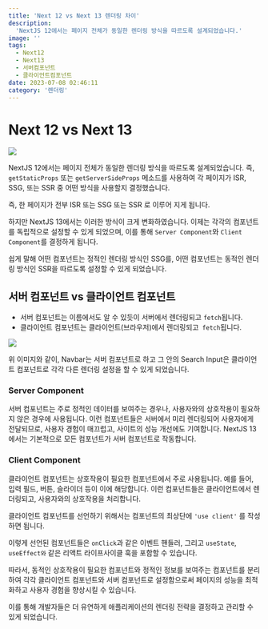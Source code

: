 ```yaml
---
title: 'Next 12 vs Next 13 렌더링 차이'
description:
  'NextJS 12에서는 페이지 전체가 동일한 렌더링 방식을 따르도록 설계되었습니다.'
image: ''
tags:
  - Next12
  - Next13
  - 서버컴포넌트
  - 클라이언트컴포넌트
date: 2023-07-08 02:46:11
category: '렌더링'
---
```


# Next 12 vs Next 13

![](https://i.imgur.com/GCPE7EY.png)

NextJS 12에서는 페이지 전체가 동일한 렌더링 방식을 따르도록 설계되었습니다. 즉,
`getStaticProps` 또는 `getServerSideProps` 메소드를 사용하여 각 페이지가 ISR,
SSG, 또는 SSR 중 어떤 방식을 사용할지 결정했습니다.

즉, 한 페이지가 전부 ISR 또는 SSG 또는 SSR 로 이루어 지게 됩니다.

하지만 NextJS 13에서는 이러한 방식이 크게 변화하였습니다. 이제는 각각의
컴포넌트를 독립적으로 설정할 수 있게 되었으며, 이를 통해 `Server Component`와
`Client Component`를 결정하게 됩니다.

쉽게 말해 어떤 컴포넌트는 정적인 렌더링 방식인 SSG를, 어떤 컴포넌트는 동적인
렌더링 방식인 SSR을 따르도록 설정할 수 있게 되었습니다.

## 서버 컴포넌트 vs 클라이언트 컴포넌트

- 서버 컴포넌트는 이름에서도 알 수 있듯이 서버에서 렌더링되고 `fetch`됩니다.
- 클라이언트 컴포넌트는 클라이언트(브라우저)에서 렌더링되고` fetch`됩니다.

![](https://i.imgur.com/tumBPqN.png)

위 이미지와 같이, Navbar는 서버 컴포넌트로 하고 그 안의 Search Input은
클라이언트 컴포넌트로 각각 다른 렌더링 설정을 할 수 있게 되었습니다.

### Server Component

서버 컴포넌트는 주로 정적인 데이터를 보여주는 경우나, 사용자와의 상호작용이
필요하지 않은 경우에 사용됩니다. 이런 컴포넌트들은 서버에서 미리 렌더링되어
사용자에게 전달되므로, 사용자 경험이 매끄럽고, 사이트의 성능 개선에도
기여합니다. NextJS 13에서는 기본적으로 모든 컴포넌트가 서버 컴포넌트로
작동합니다.

### Client Component

클라이언트 컴포넌트는 상호작용이 필요한 컴포넌트에서 주로 사용됩니다. 예를 들어,
입력 필드, 버튼, 슬라이더 등이 이에 해당합니다. 이런 컴포넌트들은 클라이언트에서
렌더링되고, 사용자와의 상호작용을 처리합니다.

클라이언트 컴포넌트를 선언하기 위해서는 컴포넌트의 최상단에 `'use client'` 를
작성하면 됩니다.

이렇게 선언된 컴포넌트들은 `onClick`과 같은 이벤트 핸들러, 그리고 `useState`,
`useEffect와` 같은 리액트 라이프사이클 훅을 포함할 수 있습니다.

따라서, 동적인 상호작용이 필요한 컴포넌트와 정적인 정보를 보여주는 컴포넌트를
분리하여 각각 클라이언트 컴포넌트와 서버 컴포넌트로 설정함으로써 페이지의 성능을
최적화하고 사용자 경험을 향상시킬 수 있습니다.

이를 통해 개발자들은 더 유연하게 애플리케이션의 렌더링 전략을 결정하고 관리할 수
있게 되었습니다.

